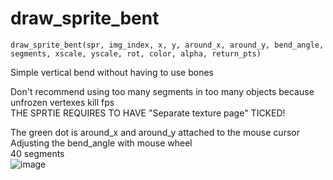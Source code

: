 # draw_sprite_bent
```draw_sprite_bent(spr, img_index, x, y, around_x, around_y, bend_angle, segments, xscale, yscale, rot, color, alpha, return_pts)```  
  
Simple vertical bend without having to use bones  
  
Don't recommend using too many segments in too many objects because unfrozen vertexes kill fps  
THE SPRTIE REQUIRES TO HAVE "Separate texture page" TICKED!  
  
The green dot is around_x and around_y attached to the mouse cursor  
Adjusting the bend_angle with mouse wheel  
40 segments  
![image](https://i.postimg.cc/5yn0pCQc/ezgif-2-b48a104d230e.gif)
